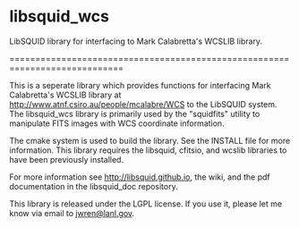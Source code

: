 libsquid_wcs
============

LibSQUID library for interfacing to Mark Calabretta's WCSLIB library.

============================================================================

This is a seperate library which provides functions for interfacing Mark
Calabretta's WCSLIB library at http://www.atnf.csiro.au/people/mcalabre/WCS to
the LibSQUID system.  The libsquid_wcs library is primarily used by the "squidfits"
utility to manipulate FITS images with WCS coordinate information.

The cmake system is used to build the library.  See the INSTALL file for more
information.  This library requires the libsquid, cfitsio, and wcslib
libraries to have been previously installed.

For more information see http://libsquid.github.io, the wiki, and the
pdf documentation in the libsquid_doc repository.

This library is released under the LGPL license.  If you use it, please let
me know via email to jwren@lanl.gov.
